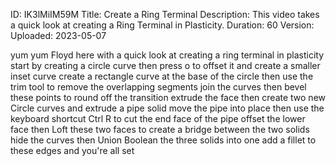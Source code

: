 ID: IK3lMiIM59M
Title: Create a Ring Terminal
Description: This video takes a quick look at creating a Ring Terminal in Plasticity.
Duration: 60
Version: 
Uploaded: 2023-05-07

yum yum
Floyd here with a quick look at creating
a ring terminal in plasticity start by
creating a circle curve then press o to
offset it and create a smaller inset
curve create a rectangle curve at the
base of the circle then use the trim
tool to remove the overlapping segments
join the curves then bevel these points
to round off the transition extrude the
face then create two new Circle curves
and extrude a pipe solid
move the pipe into place
then use the keyboard shortcut Ctrl R to
cut the end face of the pipe offset the
lower face
then Loft these two faces to create a
bridge between the two solids
hide the curves then Union Boolean the
three solids into one
add a fillet to these edges and you're
all set

